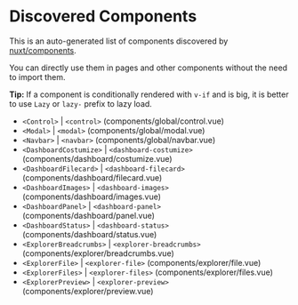 # Discovered Components

This is an auto-generated list of components discovered by [nuxt/components](https://github.com/nuxt/components).

You can directly use them in pages and other components without the need to import them.

**Tip:** If a component is conditionally rendered with `v-if` and is big, it is better to use `Lazy` or `lazy-` prefix to lazy load.

- `<Control>` | `<control>` (components/global/control.vue)
- `<Modal>` | `<modal>` (components/global/modal.vue)
- `<Navbar>` | `<navbar>` (components/global/navbar.vue)
- `<DashboardCostumize>` | `<dashboard-costumize>` (components/dashboard/costumize.vue)
- `<DashboardFilecard>` | `<dashboard-filecard>` (components/dashboard/filecard.vue)
- `<DashboardImages>` | `<dashboard-images>` (components/dashboard/images.vue)
- `<DashboardPanel>` | `<dashboard-panel>` (components/dashboard/panel.vue)
- `<DashboardStatus>` | `<dashboard-status>` (components/dashboard/status.vue)
- `<ExplorerBreadcrumbs>` | `<explorer-breadcrumbs>` (components/explorer/breadcrumbs.vue)
- `<ExplorerFile>` | `<explorer-file>` (components/explorer/file.vue)
- `<ExplorerFiles>` | `<explorer-files>` (components/explorer/files.vue)
- `<ExplorerPreview>` | `<explorer-preview>` (components/explorer/preview.vue)
